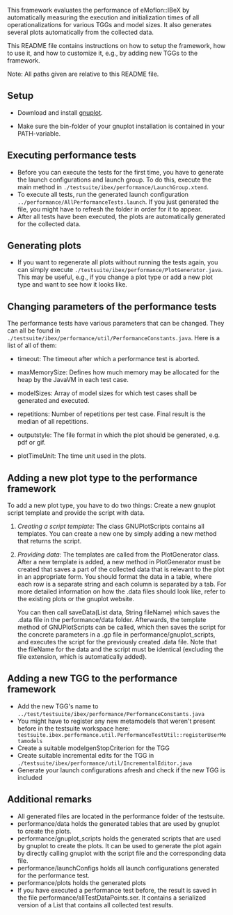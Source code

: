 This framework evaluates the performance of eMoflon::IBeX by automatically measuring
the execution and initialization times of all operationalizations for various TGGs and model sizes.
It also generates several plots automatically from the collected data.

This README file contains instructions on how to setup the framework, how to use it, and
how to customize it, e.g., by adding new TGGs to the framework.

Note:  All paths given are relative to this README file.

Setup
------------
- Download and install [gnuplot][].

[gnuplot]: http://gnuplot.sourceforge.net/

- Make sure the bin-folder of your gnuplot installation is contained in your PATH-variable.


Executing performance tests
------------
- Before you can execute the tests for the first time, you have to generate the launch configurations and launch group.
To do this, execute the main method in `./testsuite/ibex/performance/LaunchGroup.xtend`.
- To execute all tests, run the generated launch configuration `../performance/AllPerformanceTests.launch`.
If you just generated the file, you might have to refresh the folder in order for it to appear.
- After all tests have been executed, the plots are automatically generated for the collected data.

Generating plots
------------
- If you want to regenerate all plots without running the tests again,
you can simply execute `./testsuite/ibex/performance/PlotGenerator.java`.
This may be useful, e.g.,  if you change a plot type or add a new plot type
and want to see how it looks like.


Changing parameters of the performance tests
------------
The performance tests have various parameters that can be changed. They can all be found in `./testsuite/ibex/performance/util/PerformanceConstants.java`. Here is a list of all of them:

- timeout: The timeout after which a performance test is aborted.
- maxMemorySize: Defines how much memory may be allocated for the heap by the JavaVM in each test case.
- modelSizes: Array of model sizes for which test cases shall be generated and executed.
- repetitions: Number of repetitions per test case. Final result is the median of all repetitions.

- outputstyle: The file format in which the plot should be generated,  e.g. pdf or gif.
- plotTimeUnit: The time unit used in the plots.

Adding a new plot type to the performance framework
------------
To add a new plot type, you have to do two things: Create a new gnuplot script template and provide the script with data.

1. *Creating a script template:* The class GNUPlotScripts contains all templates. You can create a new one by simply adding a new method that returns the script.

2. *Providing data:* The templates are called from the PlotGenerator class. After a new template is added, a new method in PlotGenerator must be created that saves a part of the collected data that is relevant to the plot in an appropriate form. You should format the data in a table, where each row is a separate string and each column is separated by a tab. For more detailed information on how the .data files should look like, refer to the existing plots or the gnuplot website.

   You can then call saveData(List<String> data, String fileName) which saves the .data file in the performance/data folder. Afterwards, the template method of GNUPlotScripts can be called, which then saves the script for the concrete parameters in a .gp file in performance/gnuplot_scripts, and executes the script for the previously created .data file. Note that the fileName for the data and the script must be identical (excluding the file extension, which is automatically added).

Adding a new TGG to the performance framework
------------

- Add the new TGG's name to `../test/testsuite/ibex/performance/PerformanceConstants.java`
- You might have to register any new metamodels that weren't present before in the testsuite workspace here:  ` testsuite.ibex.performance.util.PerformanceTestUtil::registerUserMetamodels`
- Create a suitable modelgenStopCriterion for the TGG
- Create suitable incremental edits for the TGG in `./testsuite/ibex/performance/util/IncrementalEditor.java`
- Generate your launch configurations afresh and check if the new TGG is included

Additional remarks
------------
- All generated files are located in the performance folder of the testsuite.
- performance/data holds the generated tables that are used by gnuplot to create the plots.
- performance/gnuplot_scripts holds the generated scripts that are used by gnuplot to create the plots.
It can be used to generate the plot again by directly calling gnuplot with the script file and the
corresponding data file.
- performance/launchConfigs holds all launch configurations generated for the performance test.
- performance/plots holds the generated plots
- If you have executed a performance test before, the result is saved in the file performance/allTestDataPoints.ser.
It contains a serialized version of a List<TestDataPoint> that contains all collected test results.

